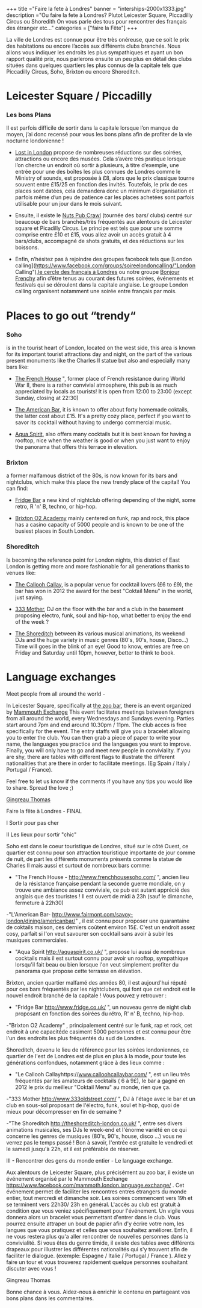 +++
title ="Faire la fete à Londres"
banner = "interships-2000x1333.jpg"
description ="Ou faire la fete à Londres? Plutot Leicester Square, Piccadilly Circus ou Shoredith On vous parle des tous pour rencontrer des français des étranger etc..."
categories = ["faire la Fête"]
+++

La ville de Londres est connue pour être très onéreuse, que ce soit le prix des habitations ou encore l’accès aux différents clubs branchés. Nous allons vous indiquer les endroits les plus sympathiques et ayant un bon rapport qualité prix, nous parlerons ensuite un peu plus en détail des clubs situées dans quelques  quartiers les plus connus de la capitale tels que Piccadilly Circus, Soho, Brixton ou encore Shoreditch.


# Leicester Square / Piccadilly
### Les bons Plans

Il est parfois difficile de sortir dans la capitale lorsque l’on manque de moyen, j’ai donc recensé pour vous les bons plans afin de profiter de la vie nocturne londonienne !

-	[Lost in London](http://lostinlondon.com/ "Lost in London") propose de nombreuses réductions sur des soirées, attractions ou encore des musées. Cela s’avère très pratique lorsque l’on cherche un endroit où sortir à plusieurs, à titre d’exemple, une entrée pour une des boîtes les plus connues de Londres comme le Ministry of sounds, est proposée à £8, alors que le prix classique tourne souvent entre £15/25 en fonction des invités. Toutefois, le prix de ces places sont datées, cela demandera donc un minimum d’organisation et parfois même d’un peu de patience car les places achetées sont parfois utilisable pour un jour dans le mois suivant.

-	Ensuite, il existe le [Nuts Pub Crawl](https://nutspubcrawl.com/ "Nuts Pub Crawl") (tournée des bars/ clubs) centré sur  beaucoup de bars branchés/très fréquentés  aux alentours de Leicester square et Picadilly Circus. Le principe est tels que pour une somme comprise entre £10 et £15, vous allez avoir un accès gratuit à 4 bars/clubs, accompagné de shots gratuits, et des réductions sur les boissons.

-	Enfin, n’hésitez pas à rejoindre des groupes facebook tels que [London calling](https://www.facebook.com/groups/soireelondoncalling/"London Calling"),[le cercle des français à Londres](https://www.facebook.com/groups/LECERCLEDESFRANCAISALONDRES/ "Le cercle des Français") ou notre groupe [Bonjour Frenchy](https://www.facebook.com/groups/171123389660775/?ref=br_rs) afin d’être tenus au courant des futures soirées, événements et festivals qui se déroulent dans la capitale anglaise. Le groupe London calling organisent notamment une soirée entre français par mois.



# Places to go out  “trendy“

### Soho
is in the tourist heart of London, located on the west side, this area is known for its important tourist attractions day and night, on the part of the various present monuments like the Charles II statue but also and especially many bars like:


-	[The French House](http://www.frenchhousesoho.com/ "The French House") ", former place of French resistance during World War II, there is a rather convivial atmosphere, this pub is as much appreciated by locals as tourists! It is open from 12:00 to 23:00 (except Sunday, closing at 22:30)

-	 [The American Bar](http://www.fairmont.com/savoy-london/dining/americanbar/ "The American Bar"), it is known to offer about forty homemade coktails, the latter cost about £15. It's a pretty cozy place, perfect if you want to savor its cocktail without having to undergo commercial music.

-	 [Aqua Spirit](http://aquaspirit.co.uk/ "Aqua Spirit"), also offers many cocktails but it is best known for having a rooftop, nice when the weather is good or when you just want to enjoy the panorama that offers this terrace in elevation.

### Brixton
a former malfamous district of the 80s, is now known for its bars and nightclubs, which make this place the new trendy place of the capital! You can find:

- [Fridge Bar](http://www.fridge.co.uk/ "Fridge Bar") a new kind of nightclub offering depending of the night, some retro, R 'n' B, techno, or hip-hop.

- [Brixton O2 Academy](https://www.academymusicgroup.com/o2academybrixton/ "Brixton O2 Academy") mainly centered on funk, rap and rock, this place has a casino capacity of 5000 people and is known to be one of the busiest places in South London.

### Shoreditch
Is becoming the reference point for London nights, this district of East London is getting more and more fashionable for all generations thanks to venues like:

-	 [The Callooh Callay](http://www.calloohcallaybar.com/ "The callooh Callay"), is a popular venue for cocktail lovers (£6 to £9), the bar has won in 2012 the award for the best "Coktail Menu" in the world, just saying.

-	[333 Mother](http://www.333oldstreet.com/ "333 Mother"), DJ on the floor with the bar and a club in the basement proposing electro, funk, soul and hip-hop, what better to enjoy the end of the week ?

- [The Shoreditch](http://theshoreditch-london.co.uk/ "The Shoreditch" ) between its various musical animations, its weekend DJs and the huge variety in music genres (80's, 90's, house, Disco...) Time will goes in the blink of an eye! Good to know, entries are free on Friday and Saturday until 10pm, however, better to think to book.


# Language exchanges

Meet people from all around the world -

In Leicester Square, specifically at [the zoo bar](http://www.zoobar.co.uk/ " Zoo bar"), there is an event organized by [Mammouth Exchange](http://www.mammothx.co.uk/ "London language exchange") This event facilitates meetings between foreigners from all around the world, every Wednesdays and Sundays evening. Parties start around 7pm and end around 10.30pm / 11pm. The club acces is free specifically for the event.
The entry staffs will give you a bracelet allowing you to enter the club. You can then grab a piece of paper to write your name, the languages you practice and the languages you want to improve.
Finally, you will only have to go and meet new people in conviviality. If you are shy, there are tables with different flags to illustrate the different nationalities that are there in order to facilitate meetings. (Eg Spain / Italy / Portugal / France).

Feel free to let us know if the comments if you have any tips you would like to share. Spread the love ;)


[Gingreau Thomas]()


Faire la fête à Londres - FINAL




I Sortir pour pas cher



II Les lieux pour sortir "chic"

Soho est dans le coeur touristique de Londres, situé sur le côté Ouest, ce quartier est connu pour son attraction touristique importante de jour comme de nuit, de part les différents monuments présents comme la statue de Charles II mais aussi et surtout de nombreux bars comme:

-	 "The French House - http://www.frenchhousesoho.com/ ",  ancien lieu de la résistance française pendant la seconde guerre mondiale, on y trouve une ambiance assez conviviale, ce pub est autant apprécié des anglais que des touristes ! Il est ouvert de midi à 23h (sauf le dimanche, fermeture à 22h30)

-"L'American Bar- http://www.fairmont.com/savoy-london/dining/americanbar/" ,  il est connu pour proposer une quarantaine de coktails maison, ces derniers coûtent environ 15£. C'est un endroit assez cosy, parfait si l'on veut savourer son cocktail sans avoir à subir les musiques commerciales.

- "Aqua Spirit http://aquaspirit.co.uk/ ", propose lui aussi de nombreux cocktails mais il est surtout connu pour avoir un rooftop, sympathique lorsqu'il fait beau ou bien lorsque l'on veut simplement profiter du panorama que propose cette terrasse en élévation.

Brixton, ancien quartier malfamé des années 80, il est aujourd'hui réputé pour ces bars fréquentés par les nightclubers, qui font que cet endroit est le nouvel endroit branché de la capitale ! Vous pouvez y retrouver :

- "Fridge Bar http://www.fridge.co.uk/ ", un nouveau genre de night club proposant en fonction des soirées du rétro, R' n' B, techno, hip-hop.

-"Brixton O2 Academy" , principalement centré sur le funk, rap et rock, cet endroit à une capacitéde casiment 5000 personnes et est connu pour être l'un des endroits les plus fréquentés du sud de Londres.

Shoreditch, devenu le lieu de référence pour les soirées londoniennes, ce quartier de l'est de Londres est de plus en plus à la mode, pour toute les générations confondues, notamment grâce à des lieux comme :

- "Le Callooh Callayhttps://www.calloohcallaybar.com/ ", est un lieu très fréquentés par les amateurs de cocktails ( 6 à 9£), le bar a gagné en 2012 le prix du meilleur "Coktail Menu" au monde, rien que ça.

-"333 Mother http://www.333oldstreet.com/ ", DJ à l'étage avec le bar et un club en sous-sol proposant de l'électro, funk, soul et hip-hop, quoi de mieux pour décompresser en fin de semaine ?

-"The Shoreditch http://theshoreditch-london.co.uk/ ", entre ses divers animations musicales, ses DJs le week-end et l'énorme variété en ce qui concerne les genres de musiques (80's, 90's, house, disco ...) vous ne verrez pas le temps passé ! Bon à savoir, l'entrée est gratuite le vendredi et le samedi jusqu'à 22h, et il est préférable de réserver.

III - Rencontrer des gens du monde entier - Le language exchange.


Aux alentours de Leicester Square, plus précisément au zoo bar, il existe un événement organisé  par le Mammouth Exchange https://www.facebook.com/mammoth.london.language.exchange/ . Cet événement permet de faciliter les rencontres entres étrangers du monde entier, tout mercredi et dimanche soir. Les soirées commencent vers 19h et se terminent vers 22h30/ 23h en général. L'accès au club est gratuit à condition que vous veniez spécifiquement pour l'événement. Un vigile vous donnera alors un bracelet vous permettant d'entrer dans le club. Vous pourrez ensuite attraper un bout de papier afin d'y écrire votre nom, les langues que vous pratiquez et celles que vous souhaitez améliorer. Enfin, il ne vous restera plus qu'a aller rencontrer de nouvelles personnes dans la convivialité. Si vous êtes du genre timide,  il existe des tables avec différents drapeaux pour illustrer les différentes nationalités qui s'y trouvent afin de faciliter le dialogue. (exemple: Espagne / Italie / Portugal / France ). Allez y faire un tour et vous trouverez rapidement quelque personnes souhaitant discuter avec vous !

Gingreau Thomas



Bonne chance à vous. Aidez-nous à enrichir le contenu en partageant vos bons plans dans les commentaires.
